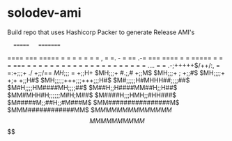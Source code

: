 # solodev-ami
Build repo that uses 
Hashicorp Packer to 
generate Release AMI's

      =====   ======= 
  ====     ===       =====
 =                        =
=                          =
=                          =
=                      ,  =
=.   -     =    ==     .-=
 ===  ==== =    = ===== =
   =   =    ===      =  =
   =   =      =      =  =
   =   =      =      =  =
   =   =      =      =  =
   =                 =  =
   =        ....        =
   =  .-;+++++$/++/:,   =
   =:+;;;+   ./    +;;/==
  $MH;;;$     =     +;;H+
  $MH;;;+   #.;,#   +;;M$
  $MH;;;+     ;     +;;#$
  $MH;;;;+   +;+   +;;H#$
  $MH;;;;;+++;;;+++;;;H#$
  $M#;;;;;H#MHHH##;;;;##$
  $M#H;;;;HM####MH;;;;##$
  $M##H;;H####MM##H;;H##$
  $MM#MHH#H;;;;;;M#H;M##$
   $M####H;;;HMH;;#HH###$
   $M#####M;;##H;;#M###M$
   $MM################M$
    $MMM############MM$
     $$MMMMMMMMMMMMMM$
       $$MMMMMMMMMM$$
         $$$$$$$$$$
